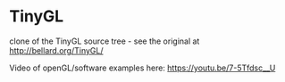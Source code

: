TinyGL
======

clone of the TinyGL source tree - see the original at http://bellard.org/TinyGL/

Video of openGL/software examples here:
https://youtu.be/7-5Tfdsc__U
